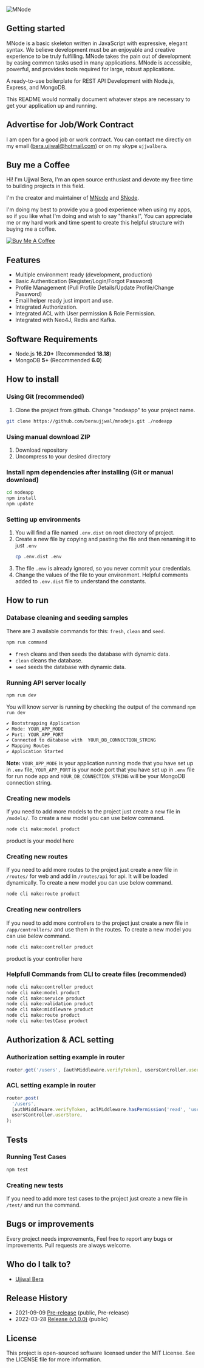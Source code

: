 ![MNode](https://github.com/beraujjwal/mnodejs/blob/main/MNode.png?raw=true)

## Getting started

MNode is a basic skeleton written in JavaScript with expressive, elegant syntax. We believe development must be an enjoyable and creative experience to be truly fulfilling. MNode takes the pain out of development by easing common tasks used in many applications. MNode is accessible, powerful, and provides tools required for large, robust applications.

A ready-to-use boilerplate for REST API Development with Node.js, Express, and MongoDB.

This README would normally document whatever steps are necessary to get your application up and running.

## Advertise for Job/Work Contract

I am open for a good job or work contract. You can contact me directly on my email ([bera.ujjwal@hotmail.com](mailto:bera.ujjwal@hotmail.com 'bera.ujjwal@hotmail.com')) or on my skype `ujjwalbera`.

## Buy me a Coffee

Hi! I'm Ujjwal Bera, I'm an open source enthusiast and devote my free time to building projects in this field.

I'm the creator and maintainer of [MNode](https://github.com/beraujjwal/mnodejs/blob/main/README.md) and [SNode](https://github.com/beraujjwal/snode/blob/main/README.md).

I'm doing my best to provide you a good experience when using my apps, so if you like what I'm doing and wish to say "thanks!", You can appreciate me or my hard work and time spent to create this helpful structure with buying me a coffee.

<a href="https://www.buymeacoffee.com/beraujjwalu" target="_blank"><img src="https://bmc-cdn.nyc3.digitaloceanspaces.com/BMC-button-images/custom_images/orange_img.png" alt="Buy Me A Coffee" style="height: auto !important;width: auto !important;" ></a>

## Features

- Multiple environment ready (development, production)
- Basic Authentication (Register/Login/Forgot Password)
- Profile Management (Pull Profile Details/Update Profile/Change Password)
- Email helper ready just import and use.
- Integrated Authorization.
- Integrated ACL with User permission & Role Permission.
- Integrated with Neo4J, Redis and Kafka.

## Software Requirements

- Node.js **16.20+** (Recommended **18.18**)
- MongoDB **5+** (Recommended **6.0**)

## How to install

### Using Git (recommended)

1.  Clone the project from github. Change "nodeapp" to your project name.

```bash
git clone https://github.com/beraujjwal/mnodejs.git ./nodeapp
```

### Using manual download ZIP

1.  Download repository
2.  Uncompress to your desired directory

### Install npm dependencies after installing (Git or manual download)

```bash
cd nodeapp
npm install
npm update
```

### Setting up environments

1.  You will find a file named `.env.dist` on root directory of project.
2.  Create a new file by copying and pasting the file and then renaming it to just `.env`
    ```bash
    cp .env.dist .env
    ```
3.  The file `.env` is already ignored, so you never commit your credentials.
4.  Change the values of the file to your environment. Helpful comments added to `.env.dist` file to understand the constants.

## How to run

### Database cleaning and seeding samples

There are 3 available commands for this: `fresh`, `clean` and `seed`.

```bash
npm run command
```

- `fresh` cleans and then seeds the database with dynamic data.
- `clean` cleans the database.
- `seed` seeds the database with dynamic data.

### Running API server locally

```bash
npm run dev
```

You will know server is running by checking the output of the command `npm run dev`

```bash
✔ Bootstrapping Application
✔ Mode: YOUR_APP_MODE
✔ Port: YOUR_APP_PORT
✔ Connected to database with  YOUR_DB_CONNECTION_STRING
✔ Mapping Routes
✔ Application Started

```

**Note:** `YOUR_APP_MODE` is your application running mode that you have set up in `.env` file, `YOUR_APP_PORT` is your node port that you have set up in `.env` file for run node app and `YOUR_DB_CONNECTION_STRING` will be your MongoDB connection string.

### Creating new models

If you need to add more models to the project just create a new file in `/models/`. To create a new model you can use below command.

```bash
node cli make:model product
```

product is your model here

### Creating new routes

If you need to add more routes to the project just create a new file in `/routes/` for web and add in `/routes/api` for api. It will be loaded dynamically. To create a new model you can use below command.

```bash
node cli make:route product
```

### Creating new controllers

If you need to add more controllers to the project just create a new file in `/app/controllers/` and use them in the routes. To create a new model you can use below command.

```bash
node cli make:controller product
```

product is your controller here

### Helpfull Commands from CLI to create files (recommended)

```bash
node cli make:controller product
node cli make:model product
node cli make:service product
node cli make:validation product
node cli make:middleware product
node cli make:route product
node cli make:testCase product
```

## Authorization & ACL setting

### Authorization setting example in router

```js
router.get('/users', [authMiddleware.verifyToken], usersController.userStore);
```

### ACL setting example in router

```js
router.post(
  '/users',
  [authMiddleware.verifyToken, aclMiddleware.hasPermission('read', 'users')], // "read" as action, "users" as resource
  usersController.userStore,
);
```

## Tests

### Running Test Cases

```bash
npm test
```

### Creating new tests

If you need to add more test cases to the project just create a new file in `/test/` and run the command.

## Bugs or improvements

Every project needs improvements, Feel free to report any bugs or improvements. Pull requests are always welcome.

## Who do I talk to?

- [Ujjwal Bera](https://github.com/beraujjwal)

## Release History

- 2021-09-09 [Pre-release][] (public, Pre-release)
- 2022-03-28 [Release (v1.0.0)][] (public)

[pre-release]: https://github.com/beraujjwal/mnodejs/releases/tag/v0.1
[release (v1.0.0)]: https://github.com/beraujjwal/mnodejs/releases/tag/V1.0.0

## License

This project is open-sourced software licensed under the MIT License. See the LICENSE file for more information.
